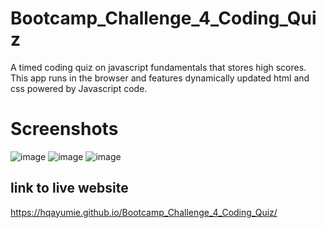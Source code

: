 # Bootcamp_Challenge_4_Coding_Quiz
A timed coding quiz on javascript fundamentals that stores high scores.
This app runs in the browser and features dynamically updated html and css powered by Javascript code.
# Screenshots
![image](https://user-images.githubusercontent.com/110688175/189763608-7b4222fd-918a-412d-92bc-384fb7a6fbd5.png)
![image](https://user-images.githubusercontent.com/110688175/189763734-a7a86263-5b16-4056-b84d-9249805e6da9.png)
![image](https://user-images.githubusercontent.com/110688175/189763796-065a15aa-051e-4197-8f01-6479c399a084.png)

## link to live website
https://hqayumie.github.io/Bootcamp_Challenge_4_Coding_Quiz/
